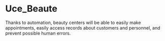 # Uce_Beaute
Thanks to automation, beauty centers will be able to easily make appointments, easily access records about customers and personnel, and prevent possible human errors. 
